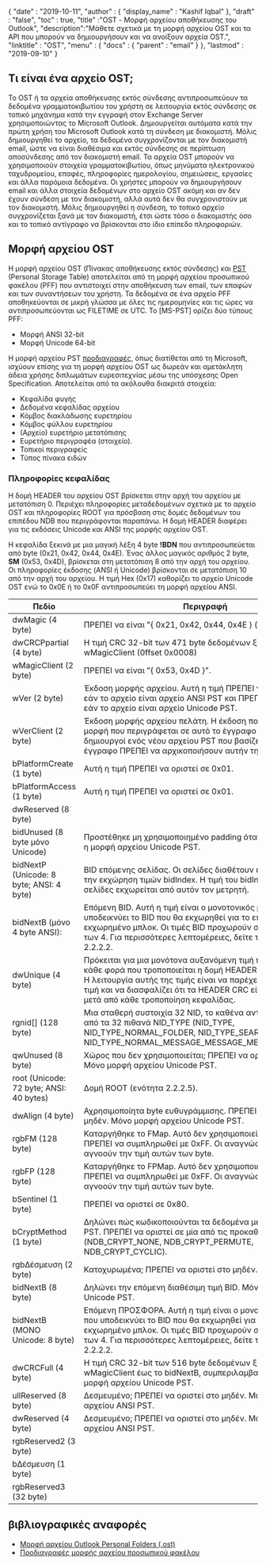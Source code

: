 {
  "date" : "2019-10-11",
  "author" : {
    "display_name" : "Kashif Iqbal"
},
  "draft" : "false",
  "toc" : true,
  "title" :"OST - Μορφή αρχείου αποθήκευσης του Outlook",
  "description":"Μάθετε σχετικά με τη μορφή αρχείου OST και τα API που μπορούν να δημιουργήσουν και να ανοίξουν αρχεία OST.",
  "linktitle" : "OST",
  "menu" : {
    "docs" : {
      "parent" : "email"
}
},
  "lastmod" : "2019-09-10"
}

## Τι είναι ένα αρχείο OST;

Το OST ή τα αρχεία αποθήκευσης εκτός σύνδεσης αντιπροσωπεύουν τα δεδομένα γραμματοκιβωτίου του χρήστη σε λειτουργία εκτός σύνδεσης σε τοπικό μηχάνημα κατά την εγγραφή στον Exchange Server χρησιμοποιώντας το Microsoft Outlook. Δημιουργείται αυτόματα κατά την πρώτη χρήση του Microsoft Outlook κατά τη σύνδεση με διακομιστή. Μόλις δημιουργηθεί το αρχείο, τα δεδομένα συγχρονίζονται με τον διακομιστή email, ώστε να είναι διαθέσιμα και εκτός σύνδεσης σε περίπτωση αποσύνδεσης από τον διακομιστή email. Τα αρχεία OST μπορούν να χρησιμοποιούν στοιχεία γραμματοκιβωτίου, όπως μηνύματα ηλεκτρονικού ταχυδρομείου, επαφές, πληροφορίες ημερολογίου, σημειώσεις, εργασίες και άλλα παρόμοια δεδομένα. Οι χρήστες μπορούν να δημιουργήσουν email και άλλα στοιχεία δεδομένων στο αρχείο OST ακόμη και αν δεν έχουν σύνδεση με τον διακομιστή, αλλά αυτά δεν θα συγχρονιστούν με τον διακομιστή. Μόλις δημιουργηθεί η σύνδεση, το τοπικό αρχείο συγχρονίζεται ξανά με τον διακομιστή, έτσι ώστε τόσο ο διακομιστής όσο και το τοπικό αντίγραφο να βρίσκονται στο ίδιο επίπεδο πληροφοριών.

## Μορφή αρχείου OST

Η μορφή αρχείου OST (Πίνακας αποθήκευσης εκτός σύνδεσης) και [PST](/el/email/pst/) (Personal Storage Table) αποτελείται από τη μορφή αρχείου προσωπικού φακέλου (PFF) που αντιστοιχεί στην αποθήκευση των email, των επαφών και των συναντήσεων του χρήστη. Τα δεδομένα σε ένα αρχείο PFF αποθηκεύονται σε μικρή γλώσσα με όλες τις ημερομηνίες και τις ώρες να αντιπροσωπεύονται ως FILETIME σε UTC. Το [MS-PST] ορίζει δύο τύπους PFF:

* Μορφή ANSI 32-bit
* Μορφή Unicode 64-bit

Η μορφή αρχείου PST [προδιαγραφές](https://msdn.microsoft.com/en-us/library/ff385210(v#office.12).aspx), όπως διατίθεται από τη Microsoft, ισχύουν επίσης για τη μορφή αρχείου OST ως δωρεάν και αμετάκλητη άδεια χρήσης διπλωμάτων ευρεσιτεχνίας μέσω της υπόσχεσης Open Specification. Αποτελείται από τα ακόλουθα διακριτά στοιχεία:

* Κεφαλίδα φυγής
* Δεδομένα κεφαλίδας αρχείου
* Κόμβος διακλάδωσης ευρετηρίου
* Κόμβος φύλλου ευρετηρίου
* (Αρχείο) ευρετήριο μετατόπισης
* Ευρετήριο περιγραφέα (στοιχείο).
* Τοπικοί περιγραφείς
* Τύπος πίνακα ειδών

### Πληροφορίες κεφαλίδας

Η δομή HEADER του αρχείου OST βρίσκεται στην αρχή του αρχείου με μετατόπιση 0. Περιέχει πληροφορίες μεταδεδομένων σχετικά με το αρχείο OST και πληροφορίες ROOT για πρόσβαση στις δομές δεδομένων του επιπέδου NDB που περιγράφονται παραπάνω. Η δομή HEADER διαφέρει για τις εκδόσεις Unicode και ANSI της μορφής αρχείου OST.

Η κεφαλίδα ξεκινά με μια μαγική λέξη 4 byte **!BDN** που αντιπροσωπεύεται από byte (0x21, 0x42, 0x44, 0x4E). Ένας άλλος μαγικός αριθμός 2 byte, **SM** (0x53, 0x4D), βρίσκεται στη μετατόπιση 8 από την αρχή του αρχείου. Οι πληροφορίες έκδοσης (ANSI ή Unicode) βρίσκονται σε μετατόπιση 10 από την αρχή του αρχείου. Η τιμή Hex (0x17) καθορίζει το αρχείο Unicode OST ενώ το 0x0E ή το 0x0F αντιπροσωπεύει τη μορφή αρχείου ANSI.

|Πεδίο|Περιγραφή
---|---|
|dwMagic (4 byte)|ΠΡΕΠΕΙ να είναι "{ 0x21, 0x42, 0x44, 0x4E } ("!BDN")"
|dwCRCPpartial (4 byte)|Η τιμή CRC 32-bit των 471 byte δεδομένων ξεκινώντας από το wMagicClient (0ffset 0x0008)
|wMagicClient (2 byte)|ΠΡΕΠΕΙ να είναι "{ 0x53, 0x4D }".
|wVer (2 byte)|Έκδοση μορφής αρχείου. Αυτή η τιμή ΠΡΕΠΕΙ να είναι 14 ή 15 εάν το αρχείο είναι αρχείο ANSI PST και ΠΡΕΠΕΙ να είναι 23 εάν το αρχείο είναι αρχείο Unicode PST.
|wVerClient (2 byte)|Έκδοση μορφής αρχείου πελάτη. Η έκδοση που αντιστοιχεί στη μορφή που περιγράφεται σε αυτό το έγγραφο είναι 19. Οι δημιουργοί ενός νέου αρχείου PST που βασίζεται σε αυτό το έγγραφο ΠΡΕΠΕΙ να αρχικοποιήσουν αυτήν την τιμή σε 19.
|bPlatformCreate (1 byte)|Αυτή η τιμή ΠΡΕΠΕΙ να οριστεί σε 0x01.
|bPlatformAccess (1 byte)|Αυτή η τιμή ΠΡΕΠΕΙ να οριστεί σε 0x01.
|dwReserved (8 byte)|
|bidUnused (8 byte μόνο Unicode)|Προστέθηκε μη χρησιμοποιημένο padding όταν δημιουργήθηκε η μορφή αρχείου Unicode PST.
|bidNextP (Unicode: 8 byte; ANSI: 4 byte)|BID επόμενης σελίδας. Οι σελίδες διαθέτουν ειδικό μετρητή για την εκχώρηση τιμών bidIndex. Η τιμή του bidIndex για BID για σελίδες εκχωρείται από αυτόν τον μετρητή.
|bidNextB (μόνο 4 byte ANSI): |Επόμενη BID. Αυτή η τιμή είναι ο μονοτονικός μετρητής που υποδεικνύει το BID που θα εκχωρηθεί για το επόμενο εκχωρημένο μπλοκ. Οι τιμές BID προχωρούν σε προσαυξήσεις των 4. Για περισσότερες λεπτομέρειες, δείτε την ενότητα 2.2.2.2.
|dwUnique (4 byte)|Πρόκειται για μια μονότονα αυξανόμενη τιμή που τροποποιείται κάθε φορά που τροποποιείται η δομή HEADER του αρχείου PST. Η λειτουργία αυτής της τιμής είναι να παρέχει μια μοναδική τιμή και να διασφαλίζει ότι τα HEADER CRC είναι διαφορετικά μετά από κάθε τροποποίηση κεφαλίδας.
|rgnid[] (128 byte)|Μια σταθερή συστοιχία 32 NID, το καθένα αντιστοιχεί σε ένα από τα 32 πιθανά NID_TYPE (NID_TYPE, NID_TYPE_NORMAL_FOLDER, NID_TYPE_SEARCH_FOLDER, NID_TYPE_NORMAL_MESSAGE_MESSAGE_MESSAGE,NID_TYPE)
|qwUnused (8 byte)|Χώρος που δεν χρησιμοποιείται; ΠΡΕΠΕΙ να οριστεί στο μηδέν. Μόνο μορφή αρχείου Unicode PST.
|root (Unicode: 72 byte; ANSI: 40 bytes)|Δομή ROOT (ενότητα 2.2.2.5).
|dwAlign (4 byte)|Αχρησιμοποίητα byte ευθυγράμμισης. ΠΡΕΠΕΙ να οριστεί στο μηδέν. Μόνο μορφή αρχείου Unicode PST.
|rgbFM (128 byte)|Καταργήθηκε το FMap. Αυτό δεν χρησιμοποιείται πλέον και ΠΡΕΠΕΙ να συμπληρωθεί με 0xFF. Οι αναγνώστες ΠΡΕΠΕΙ να αγνοούν την τιμή αυτών των byte.
|rgbFP (128 byte)|Καταργήθηκε το FPMap. Αυτό δεν χρησιμοποιείται πλέον και ΠΡΕΠΕΙ να συμπληρωθεί με 0xFF. Οι αναγνώστες ΠΡΕΠΕΙ να αγνοούν την τιμή αυτών των byte.
|bSentinel (1 byte)|ΠΡΕΠΕΙ να οριστεί σε 0x80.
|bCryptMethod (1 byte)|Δηλώνει πώς κωδικοποιούνται τα δεδομένα μέσα στο αρχείο PST. ΠΡΕΠΕΙ να οριστεί σε μία από τις προκαθορισμένες τιμές (NDB_CRYPT_NONE, NDB_CRYPT_PERMUTE, NDB_CRYPT_CYCLIC).
|rgbΔέσμευση (2 byte)| Κατοχυρωμένα; ΠΡΕΠΕΙ να οριστεί στο μηδέν.
|bidNextB (8 byte)|Δηλώνει την επόμενη διαθέσιμη τιμή BID. Μόνο μορφή αρχείου Unicode PST.
|bidNextB (ΜΟΝΟ Unicode: 8 byte)|Επόμενη ΠΡΟΣΦΟΡΑ. Αυτή η τιμή είναι ο μονοτονικός μετρητής που υποδεικνύει το BID που θα εκχωρηθεί για το επόμενο εκχωρημένο μπλοκ. Οι τιμές BID προχωρούν σε προσαυξήσεις των 4. Για περισσότερες λεπτομέρειες, δείτε την ενότητα 2.2.2.2.
|dwCRCFull (4 byte)|Η τιμή CRC 32-bit των 516 byte δεδομένων ξεκινώντας από το wMagicClient έως το bidNextB, συμπεριλαμβανομένου. Μόνο μορφή αρχείου Unicode PST.
|ullReserved (8 byte)|Δεσμευμένο; ΠΡΕΠΕΙ να οριστεί στο μηδέν. Μόνο μορφή αρχείου ANSI PST.
|dwReserved (4 byte)|Δεσμευμένο; ΠΡΕΠΕΙ να οριστεί στο μηδέν. Μόνο μορφή αρχείου ANSI PST.
|rgbReserved2 (3 byte)|
|bΔέσμευση (1 byte) |
|rgbReserved3 (32 byte) |

## βιβλιογραφικές αναφορές

* [Μορφή αρχείου Outlook Personal Folders (.ost)](https://msdn.microsoft.com/en-us/library/ff385210(v#office.12).aspx)
* [Προδιαγραφές μορφής αρχείου προσωπικού φακέλου](https://github.com/libyal/libpff/blob/master/documentation/Personal%20Folder%20File%20(PFF)%20format.asciidoc)

